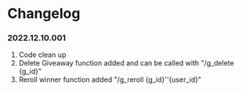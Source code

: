 # Changelog 

### 2022.12.10.001
1. Code clean up
1. Delete Giveaway function added and can be called with "/g_delete {g_id}"
1. Reroll winner function added "/g_reroll {g_id}''{user_id}"
